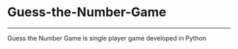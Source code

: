 Guess-the-Number-Game
=====================

---------------------

Guess the Number Game is single player game developed in Python
